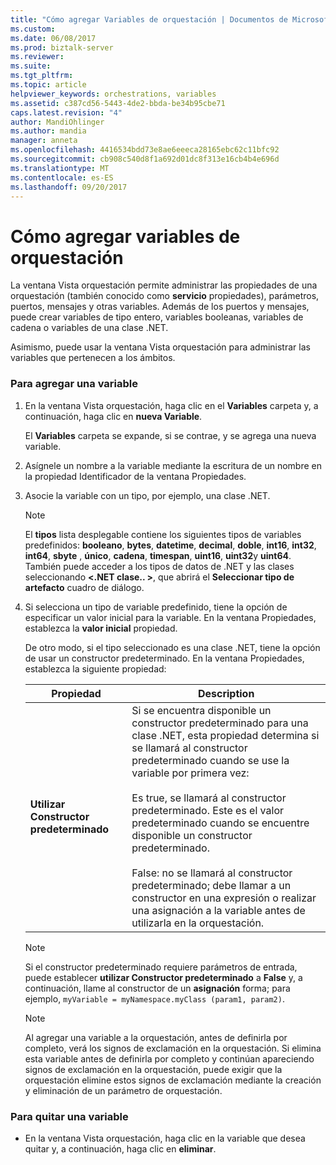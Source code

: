 ```yaml
---
title: "Cómo agregar Variables de orquestación | Documentos de Microsoft"
ms.custom: 
ms.date: 06/08/2017
ms.prod: biztalk-server
ms.reviewer: 
ms.suite: 
ms.tgt_pltfrm: 
ms.topic: article
helpviewer_keywords: orchestrations, variables
ms.assetid: c387cd56-5443-4de2-bbda-be34b95cbe71
caps.latest.revision: "4"
author: MandiOhlinger
ms.author: mandia
manager: anneta
ms.openlocfilehash: 4416534bdd73e8ae6eeeca28165ebc62c11bfc92
ms.sourcegitcommit: cb908c540d8f1a692d01dc8f313e16cb4b4e696d
ms.translationtype: MT
ms.contentlocale: es-ES
ms.lasthandoff: 09/20/2017
---
```

# <a name="how-to-add-orchestration-variables"></a>Cómo agregar variables de orquestación
La ventana Vista orquestación permite administrar las propiedades de una orquestación (también conocido como **servicio** propiedades), parámetros, puertos, mensajes y otras variables. Además de los puertos y mensajes, puede crear variables de tipo entero, variables booleanas, variables de cadena o variables de una clase .NET.  
  
 Asimismo, puede usar la ventana Vista orquestación para administrar las variables que pertenecen a los ámbitos.  
  
### <a name="to-add-a-variable"></a>Para agregar una variable  
  
1.  En la ventana Vista orquestación, haga clic en el **Variables** carpeta y, a continuación, haga clic en **nueva Variable**.  
  
     El **Variables** carpeta se expande, si se contrae, y se agrega una nueva variable.  
  
2.  Asígnele un nombre a la variable mediante la escritura de un nombre en la propiedad Identificador de la ventana Propiedades.  
  
3.  Asocie la variable con un tipo, por ejemplo, una clase .NET.  
  
    > [!NOTE]
    >  El **tipos** lista desplegable contiene los siguientes tipos de variables predefinidos: **booleano**, **bytes**, **datetime**,  **decimal**, **doble**, **int16**, **int32**, **int64**, **sbyte** , **único**, **cadena**, **timespan**, **uint16**, **uint32**y **uint64**. También puede acceder a los tipos de datos de .NET y las clases seleccionando  **\<.NET clase.. >**, que abrirá el **Seleccionar tipo de artefacto** cuadro de diálogo.  
  
4.  Si selecciona un tipo de variable predefinido, tiene la opción de especificar un valor inicial para la variable. En la ventana Propiedades, establezca la **valor inicial** propiedad.  
  
     De otro modo, si el tipo seleccionado es una clase .NET, tiene la opción de usar un constructor predeterminado. En la ventana Propiedades, establezca la siguiente propiedad:  
  
    |Propiedad|Description|  
    |--------------|-----------------|  
    |**Utilizar Constructor predeterminado**|Si se encuentra disponible un constructor predeterminado para una clase .NET, esta propiedad determina si se llamará al constructor predeterminado cuando se use la variable por primera vez:<br /><br /> Es true, se llamará al constructor predeterminado. Este es el valor predeterminado cuando se encuentre disponible un constructor predeterminado.<br /><br /> False: no se llamará al constructor predeterminado; debe llamar a un constructor en una expresión o realizar una asignación a la variable antes de utilizarla en la orquestación.|  
  
    > [!NOTE]
    >  Si el constructor predeterminado requiere parámetros de entrada, puede establecer **utilizar Constructor predeterminado** a **False** y, a continuación, llame al constructor de un **asignación** forma; para ejemplo, `myVariable = myNamespace.myClass (param1, param2)`.  
  
    > [!NOTE]
    >  Al agregar una variable a la orquestación, antes de definirla por completo, verá los signos de exclamación en la orquestación. Si elimina esta variable antes de definirla por completo y continúan apareciendo signos de exclamación en la orquestación, puede exigir que la orquestación elimine estos signos de exclamación mediante la creación y eliminación de un parámetro de orquestación.  
  
### <a name="to-remove-a-variable"></a>Para quitar una variable  
  
-   En la ventana Vista orquestación, haga clic en la variable que desea quitar y, a continuación, haga clic en **eliminar**.